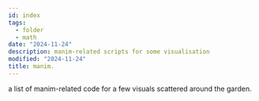```yaml
---
id: index
tags:
  - folder
  - math
date: "2024-11-24"
description: manim-related scripts for some visualisation
modified: "2024-11-24"
title: manim.
---
```


a list of manim-related code for a few visuals scattered around the garden.
